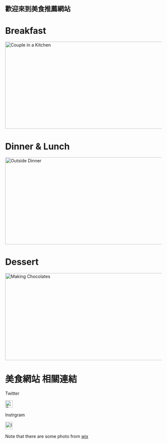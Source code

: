 <h2> 歡迎來到美食推薦網站 </h2>
<h1> </h1>
<h1> </h1>

<h1>    Breakfast   </h1>
  <a href="https://gary7lu.github.io/Breakfast/">
    <img id="comp-ja6kq5fb3imgimage" style="object-position: 50% 50%; width: 560px; height: 280px; object-fit: cover;" alt="Couple in a Kitchen" data-type="image"  tilte="了解更多" src="https://static.wixstatic.com/media/01644db689fb4d349635ef847be71017.jpg/v1/fill/w_280,h_280,al_c,q_80,usm_0.66_1.00_0.01/Couple%20in%20a%20Kitchen.webp"></a>



<h1>   Dinner & Lunch   </h1>
  <img id="comp-ja6kq5fb1imgimage" alt="Outside Dinner" data-type="image" src="https://static.wixstatic.com/media/3053efb8cad14b2188b48df41aa303cf.jpg/v1/fill/w_280,h_280,al_c,q_80,usm_0.66_1.00_0.01/Outside%20Dinner.webp" style="width: 560px; height: 280px; object-fit: cover;">



<h1>      Dessert   </h1>
  <img id="comp-ja6kq5fbimgimage" alt="Making Chocolates" data-type="image" src="https://static.wixstatic.com/media/a97347d205194af6b032e1efa1ade4b6.jpg/v1/fill/w_280,h_280,al_c,q_80,usm_0.66_1.00_0.01/Making%20Chocolates.webp" style="width: 560px; height: 280px; object-fit: cover;">




<h1>    美食網站 相關連結  </h1>

<p>   Twitter   </p>
<a href="https://twitter.com/twitterfood"> <img id="comp-imw36oii1imageimageimage" alt="Twitter Social Icon" data-type="image" src="https://static.wixstatic.com/media/9c4b521dd2404cd5a05ed6115f3a0dc8.png/v1/fill/w_24,h_24,al_c,q_80,usm_0.66_1.00_0.01/9c4b521dd2404cd5a05ed6115f3a0dc8.webp"     style="width: 24px; height: 24px; object-fit: cover;"></a>




<p>   Instrgram   </p>

<a href ="https://www.instagram.com/love_food/"> <img id="comp-imw36oii0imageimageimage" alt="Instagram Social Icon" data-type="image" src="https://static.wixstatic.com/media/8d6893330740455c96d218258a458aa4.png/v1/fill/w_24,h_24,al_c,q_80,usm_0.66_1.00_0.01/8d6893330740455c96d218258a458aa4.webp" style="width: 24px; height: 24px; object-fit: cover;"></a>




<p>Note that there are some photo from <a href="https://www.wix.com/">wix</a></p>

